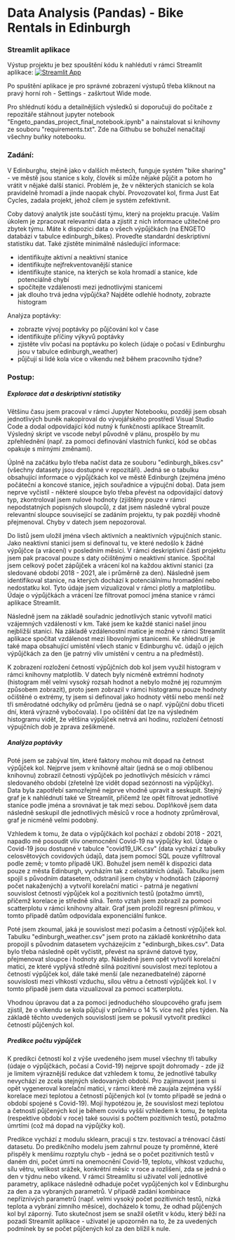 # Data Analysis (Pandas) - Bike Rentals in Edinburgh

### Streamlit aplikace
Výstup projektu je bez spouštění kódu k nahlédutí v rámci Streamlit aplikace: [![Streamlit App](https://static.streamlit.io/badges/streamlit_badge_black_white.svg)](https://share.streamlit.io/tomas-weber1994/pandas_project_engeto_data_academy/main/App_streamlit.py)

Po spuštění aplikace je pro správné zobrazení výstupů třeba kliknout na pravý horní roh - Settings - zaškrtout Wide mode.

Pro shlédnutí kódu a detailnějších výsledků si doporučuji do počítače z repozitáře stáhnout jupyter notebook "Engeto_pandas_project_final_notebook.ipynb" a nainstalovat si knihovny ze souboru "requirements.txt". Zde na Githubu se bohužel nenačítají všechny buňky notebooku.

### Zadání:

V Edinburghu, stejně jako v dalších městech, funguje systém "bike sharing" - ve městě jsou stanice s koly, člověk si může nějaké půjčit a potom ho vrátit v nějaké další stanici. Problém je, že v některých stanicích se kola pravidelně hromadí a jinde naopak chybí. Provozovatel kol, firma Just Eat Cycles, zadala projekt, jehož cílem je systém zefektivnit.

Coby datový analytik jste součástí týmu, který na projektu pracuje. Vaším úkolem je zpracovat relevantní data a zjistit z nich informace užitečné pro zbytek týmu. Máte k dispozici data o všech výpůjčkách (na ENGETO databázi v tabulce edinburgh_bikes). Proveďte standardní deskriptivní statistiku dat. Také zjistěte minimálně následující informace:

 - identifikujte aktivní a neaktivní stanice
 - identifikujte nejfrekventovanější stanice
 - identifikujte stanice, na kterých se kola hromadí a stanice, kde potenciálně chybí
 - spočítejte vzdálenosti mezi jednotlivými stanicemi
 - jak dlouho trvá jedna výpůjčka? Najděte odlehlé hodnoty, zobrazte histogram

Analýza poptávky:
  - zobrazte vývoj poptávky po půjčování kol v čase
  - identifikujte příčiny výkyvů poptávky
  - zjistěte vliv počasí na poptávku po kolech (údaje o počasí v Edinburghu jsou v tabulce edinburgh_weather)
  - půjčují si lidé kola více o víkendu než během pracovního týdne?

### Postup:

##### Explorace dat a deskriptivní statistiky
Většinu času jsem pracoval v rámci Jupyter Notebooku, později jsem obsah jednotlivých buněk nakopíroval do vývojářského prostředí Visual Studio Code a dodal odpovídající kód nutný k funkčnosti aplikace Streamlit. Výsledný skript ve vscode nebyl původně v plánu, prospělo by mu zpřehlednění (např. za pomoci definování vlastních funkcí, kód se občas opakuje s mírnými změnami).

Úplně na začátku bylo třeba načíst data ze souboru "edinburgh_bikes.csv" (všechny datasety jsou dostupné v repozitáři). Jedná se o tabulku obsahující informace o výpůjčkách kol ve městě Edinburgh (zejména jméno počáteční a koncové stanice, jejich souřadnice a výpujční doba).
Data jsem neprve vyčistil - některé sloupce bylo třeba převést na odpovídající datový typ, zkontroloval jsem nulové hodnoty (zjištěny pouze v rámci nepodstatných popisných sloupců), z dat jsem následně vybral pouze relevantní sloupce související se zadáním projektu, ty pak později vhodně přejmenoval. Chyby v datech jsem nepozoroval. 

Do listů jsem uložil jména všech aktivních a neaktivních výpujčních stanic. Jako neaktivní stanici jsem si definoval tu, ve které nedošlo k žádné výpůjčce (a vrácení) v posledním měsíci. V rámci deskriptivní části projektu jsem pak pracoval pouze s daty očištěnými o neaktivní stanice. Spočítal jsem celkový počet zápůjček a vrácení kol na každou aktivní stanici (za sledované období 2018 - 2021, ale i průměrně za den). Následně jsem identifikoval stanice, na kterých dochází k potenciálnímu hromadění nebo nedostatku kol. Tyto údaje jsem vizualizoval v rámci plotly a matplotlibu. Údaje o výpůjčkách a vrácení lze filtrovat pomocí jména stanice v rámci aplikace Streamlit.

Následně jsem na základě souřadnic jednotlivých stanic vytvořil matici vzájemných vzdáleností v km. Také jsem ke každé stanici našel jinou nejbližší stanici. Na základě vzdálenostní matice je možné v rámci Streamlit aplikace spočítat vzdálenost mezi libovolnými stanicemi. Ke shlédnutí je také mapa obsahující umístění všech stanic v Edinburghu vč. údajů o jejich výpůjčkách za den (je patrný vliv umístění v centru a na předměstí).

K zobrazení rozložení četností výpůjčních dob kol jsem využil histogram v rámci knihovny matplotlib. V datech byly nicméně extrémní hodnoty (histogram měl velmi vysoký rozsah hodnot a nebylo možné jej rozumným způsobem zobrazit), proto jsem zobrazil v rámci histogramu pouze hodnoty očištěné o extrémy, ty jsem si definoval jako hodnoty větší nebo menší než tři směrodatné odchylky od průměru (jedná se o např. výpůjční dobu třiceti dní, která výrazně vybočovala). I po očištění dat lze na výsledném histogramu vidět, že většina výpůjček netrvá ani hodinu, rozložení četností výpujčních dob je zprava zešikmené.

##### Analýza poptávky
Poté jsem se zabýval tím, které faktory mohou mít dopad na četnost výpůjček kol. Nejprve jsem v knihovně altair (jedná se o moji oblíbenou knihovnu) zobrazil četnosti výpůjček po jednotlivých měsících v rámci sledovaného období (zřetelně lze vidět dopad sezónnosti na výpůjčky). Data byla zapotřebí samozřejmě nejprve vhodně upravit a seskupit. Stejný graf je k nahlédnutí také ve Streamlit, přičemž lze opět filtrovat jednotlivé stanice podle jména a srovnávat je tak mezi sebou. Doplňkově jsem data následně seskupil dle jednotlivých měsíců v roce a hodnoty zprůměroval, graf je nicméně velmi podobný. 

Vzhledem k tomu, že data o výpůjčkách kol pochází z období 2018 - 2021, napadlo mě posoudit vliv onemocnění Covid-19 na výpůjčky kol. Údaje o Covid-19 jsou dostupné v tabulce "covid19_UK.csv" (data vychází z tabulky celosvětových covidových údajů, data jsem pomocí SQL pouze vyfiltroval podle země; v tomto případě UK). Bohužel jsem neměl k dispozici data pouze z města Edinburgh, vycházím tak z celostátních údajů. Tabulku jsem spojil s původním datasetem, odstranil jsem chyby v hodnotách (záporný počet nakažených) a vytvořil korelační matici - patrná je negativní souvislost četností výpůjček kol a pozitivních testů (potažmo úmrtí), přičemž korelace je středně silná. Tento vztah jsem zobrazil za pomoci scatterplotu v rámci knihovny altair. Graf jsem proložil regresní přímkou, v tomto případě datům odpovídala exponenciální funkce.

Poté jsem zkoumal, jaká je souvislost mezi počasím a četností výpůjček kol. Tabulku "edinburgh_weather.csv" jsem proto na základě konkrétního data propojil s původním datasetem vycházejícím z "edinburgh_bikes.csv". Data bylo třeba následně opět vyčistit, převést na správné datové typy, přejmenovat sloupce i hodnoty atp. Následně jsem opět vytvořil korelační matici, ze které vyplývá středně silná pozitivní souvislost mezi teplotou a četností výpůjček kol, dále také menší (ale nezanedbatelné) záporné souvislosti mezi vlhkostí vzduchu, sílou větru a četností výpůjček kol. I v tomto případě jsem data vizualizoval za pomoci scatterplotu.

Vhodnou úpravou dat a za pomoci jednoduchého sloupcového grafu jsem zjistil, že o víkendu se kola půjčují v průměru o 14 % více než přes týden. Na základě těchto uvedených souvislostí jsem se pokusil vytvořit predikci četností půjčených kol. 

##### Predikce počtu výpůjček
K predikci četností kol z výše uvedeného jsem musel všechny tři tabulky (údaje o výpůjčkách, počasí a Covid-19) nejprve spojit dohromady - zde již je limitem výraznější redukce dat vzhledem k tomu, že jednotlivé tabulky nevychází ze zcela stejných sledovaných období. Pro zajímavost jsem si opět vygeneroval korelační matici, v rámci které mě zaujala zejména vyšší korelace mezi teplotou a četností půjčených kol (v tomto případě se jedná o období spojené s Covid-19). Mojí hypotézou je, že souvislost mezi teplotou a četností půjčených kol je během covidu vyšší vzhledem k tomu, že teplota (respektive období v roce) také souvisí s počtem pozitivních testů, potažmo úmrtími (což má dopad na výpůjčky kol).

Predikce vychází z modulu sklearn, pracuji s tzv. testovací a trénovací částí datasetu. Do predikčního modelu jsem zahrnul pouze ty proměnné, které přispěly k menšímu rozptylu chyb - jedná se o počet pozitivních testů v daném dni, počet úmrtí na onemocnění Covid-19, teplotu, vlhkost vzduchu, sílu větru, velikost srážek, konkrétní měsíc v roce a rozlišení, zda se jedná o den v týdnu nebo víkend. V rámci Streamlitu si uživatel volí jednotlivé parametry, aplikace následně odhaduje počet vypůjčených kol v Edinburghu za den a za vybraných parametrů. V případě zadání kombinace nepříznivých parametrů (např. velmi vysoký počet pozitivních testů, nízká teplota a vybrání zimního měsíce), docházelo k tomu, že odhad půjčených kol byl záporný. Tuto skutečnost jsem se snažil ošetřit v kódu, který běží na pozadí Streamlit aplikace - uživatel je upozorněn na to, že za uvedených podmínek by se počet půjčených kol za den blížil k nule.


